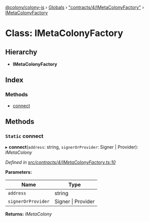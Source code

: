 [@colony/colony-js](../README.md) › [Globals](../globals.md) › ["contracts/4/IMetaColonyFactory"](../modules/_contracts_4_imetacolonyfactory_.md) › [IMetaColonyFactory](_contracts_4_imetacolonyfactory_.imetacolonyfactory.md)

# Class: IMetaColonyFactory

## Hierarchy

* **IMetaColonyFactory**

## Index

### Methods

* [connect](_contracts_4_imetacolonyfactory_.imetacolonyfactory.md#static-connect)

## Methods

### `Static` connect

▸ **connect**(`address`: string, `signerOrProvider`: Signer | Provider): *IMetaColony*

*Defined in [src/contracts/4/IMetaColonyFactory.ts:10](https://github.com/JoinColony/colonyJS/blob/8037c41/src/contracts/4/IMetaColonyFactory.ts#L10)*

**Parameters:**

Name | Type |
------ | ------ |
`address` | string |
`signerOrProvider` | Signer &#124; Provider |

**Returns:** *IMetaColony*
